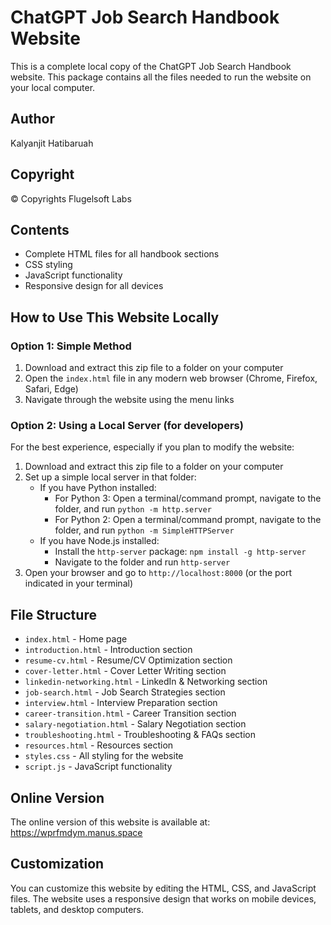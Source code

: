 # ChatGPT Job Search Handbook Website

This is a complete local copy of the ChatGPT Job Search Handbook website. This package contains all the files needed to run the website on your local computer.

## Author
Kalyanjit Hatibaruah

## Copyright
© Copyrights Flugelsoft Labs

## Contents
- Complete HTML files for all handbook sections
- CSS styling
- JavaScript functionality
- Responsive design for all devices

## How to Use This Website Locally

### Option 1: Simple Method
1. Download and extract this zip file to a folder on your computer
2. Open the `index.html` file in any modern web browser (Chrome, Firefox, Safari, Edge)
3. Navigate through the website using the menu links

### Option 2: Using a Local Server (for developers)
For the best experience, especially if you plan to modify the website:

1. Download and extract this zip file to a folder on your computer
2. Set up a simple local server in that folder:
   - If you have Python installed:
     - For Python 3: Open a terminal/command prompt, navigate to the folder, and run `python -m http.server`
     - For Python 2: Open a terminal/command prompt, navigate to the folder, and run `python -m SimpleHTTPServer`
   - If you have Node.js installed:
     - Install the `http-server` package: `npm install -g http-server`
     - Navigate to the folder and run `http-server`
3. Open your browser and go to `http://localhost:8000` (or the port indicated in your terminal)

## File Structure
- `index.html` - Home page
- `introduction.html` - Introduction section
- `resume-cv.html` - Resume/CV Optimization section
- `cover-letter.html` - Cover Letter Writing section
- `linkedin-networking.html` - LinkedIn & Networking section
- `job-search.html` - Job Search Strategies section
- `interview.html` - Interview Preparation section
- `career-transition.html` - Career Transition section
- `salary-negotiation.html` - Salary Negotiation section
- `troubleshooting.html` - Troubleshooting & FAQs section
- `resources.html` - Resources section
- `styles.css` - All styling for the website
- `script.js` - JavaScript functionality

## Online Version
The online version of this website is available at: https://wprfmdym.manus.space

## Customization
You can customize this website by editing the HTML, CSS, and JavaScript files. The website uses a responsive design that works on mobile devices, tablets, and desktop computers.

